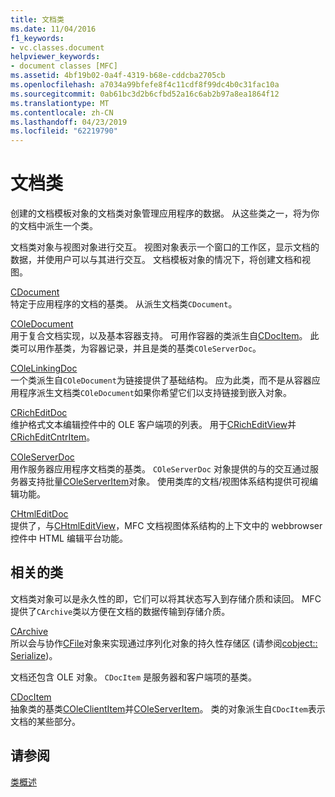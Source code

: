 ```yaml
---
title: 文档类
ms.date: 11/04/2016
f1_keywords:
- vc.classes.document
helpviewer_keywords:
- document classes [MFC]
ms.assetid: 4bf19b02-0a4f-4319-b68e-cddcba2705cb
ms.openlocfilehash: a7034a99bfefe8f4c11cdf8f99dc4b0c31fac10a
ms.sourcegitcommit: 0ab61bc3d2b6cfbd52a16c6ab2b97a8ea1864f12
ms.translationtype: MT
ms.contentlocale: zh-CN
ms.lasthandoff: 04/23/2019
ms.locfileid: "62219790"
---
```

# <a name="document-classes"></a>文档类

创建的文档模板对象的文档类对象管理应用程序的数据。 从这些类之一，将为你的文档中派生一个类。

文档类对象与视图对象进行交互。 视图对象表示一个窗口的工作区，显示文档的数据，并使用户可以与其进行交互。 文档模板对象的情况下，将创建文档和视图。

[CDocument](../mfc/reference/cdocument-class.md)<br/>
特定于应用程序的文档的基类。 从派生文档类`CDocument`。

[COleDocument](../mfc/reference/coledocument-class.md)<br/>
用于复合文档实现，以及基本容器支持。 可用作容器的类派生自[CDocItem](../mfc/reference/cdocitem-class.md)。 此类可以用作基类，为容器记录，并且是类的基类`COleServerDoc`。

[COleLinkingDoc](../mfc/reference/colelinkingdoc-class.md)<br/>
一个类派生自`COleDocument`为链接提供了基础结构。 应为此类，而不是从容器应用程序派生文档类`COleDocument`如果你希望它们以支持链接到嵌入对象。

[CRichEditDoc](../mfc/reference/cricheditdoc-class.md)<br/>
维护格式文本编辑控件中的 OLE 客户端项的列表。 用于[CRichEditView](../mfc/reference/cricheditview-class.md)并[CRichEditCntrItem](../mfc/reference/cricheditcntritem-class.md)。

[COleServerDoc](../mfc/reference/coleserverdoc-class.md)<br/>
用作服务器应用程序文档类的基类。 `COleServerDoc` 对象提供的与的交互通过服务器支持批量[COleServerItem](../mfc/reference/coleserveritem-class.md)对象。 使用类库的文档/视图体系结构提供可视编辑功能。

[CHtmlEditDoc](../mfc/reference/chtmleditdoc-class.md)<br/>
提供了，与[CHtmlEditView](../mfc/reference/chtmleditview-class.md)，MFC 文档视图体系结构的上下文中的 webbrowser 控件中 HTML 编辑平台功能。

## <a name="related-classes"></a>相关的类

文档类对象可以是永久性的即，它们可以将其状态写入到存储介质和读回。 MFC 提供了`CArchive`类以方便在文档的数据传输到存储介质。

[CArchive](../mfc/reference/carchive-class.md)<br/>
所以会与协作[CFile](../mfc/reference/cfile-class.md)对象来实现通过序列化对象的持久性存储区 (请参阅[cobject:: Serialize](../mfc/reference/cobject-class.md#serialize))。

文档还包含 OLE 对象。 `CDocItem` 是服务器和客户端项的基类。

[CDocItem](../mfc/reference/cdocitem-class.md)<br/>
抽象类的基类[COleClientItem](../mfc/reference/coleclientitem-class.md)并[COleServerItem](../mfc/reference/coleserveritem-class.md)。 类的对象派生自`CDocItem`表示文档的某些部分。

## <a name="see-also"></a>请参阅

[类概述](../mfc/class-library-overview.md)
